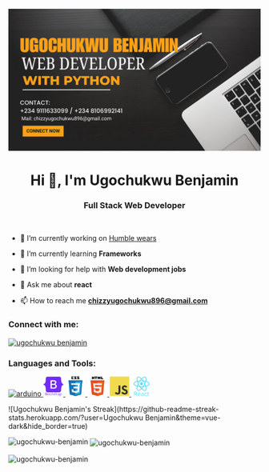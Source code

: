 <p align="left"> <img src="https://github.com/UgochukwuBenjamin/Ugochukwu-Benjamin/blob/main/linkedin.png" alt="ugochukwu-benjamin" /> </p>
<h1 align="center">Hi 👋, I'm Ugochukwu Benjamin</h1>
<h3 align="center">Full Stack Web Developer</h3>


<p align="left"> <a href="https://twitter.com/" target="blank"><img src="https://img.shields.io/twitter/follow/?logo=twitter&style=for-the-badge" alt="" /></a> </p>

- 🔭 I’m currently working on [Humble wears](https://humblewears.netlify.app/)

- 🌱 I’m currently learning **Frameworks**

- 🤝 I’m looking for help with **Web development jobs**

- 💬 Ask me about **react**

- 📫 How to reach me **chizzyugochukwu896@gmail.com**

<h3 align="left">Connect with me:</h3>
<p align="left">
<a href="https://linkedin.com/in/ugochukwu benjamin" target="blank"><img align="center" src="https://raw.githubusercontent.com/rahuldkjain/github-profile-readme-generator/master/src/images/icons/Social/linked-in-alt.svg" alt="ugochukwu benjamin" height="30" width="40" /></a>
</p>

<h3 align="left">Languages and Tools:</h3>
<p align="left"> <a href="https://www.arduino.cc/" target="_blank" rel="noreferrer"> <img src="https://cdn.worldvectorlogo.com/logos/arduino-1.svg" alt="arduino" width="40" height="40"/> </a> <a href="https://getbootstrap.com" target="_blank" rel="noreferrer"> <img src="https://raw.githubusercontent.com/devicons/devicon/master/icons/bootstrap/bootstrap-plain-wordmark.svg" alt="bootstrap" width="40" height="40"/> </a> <a href="https://www.w3schools.com/css/" target="_blank" rel="noreferrer"> <img src="https://raw.githubusercontent.com/devicons/devicon/master/icons/css3/css3-original-wordmark.svg" alt="css3" width="40" height="40"/> </a> <a href="https://www.w3.org/html/" target="_blank" rel="noreferrer"> <img src="https://raw.githubusercontent.com/devicons/devicon/master/icons/html5/html5-original-wordmark.svg" alt="html5" width="40" height="40"/> </a> <a href="https://developer.mozilla.org/en-US/docs/Web/JavaScript" target="_blank" rel="noreferrer"> <img src="https://raw.githubusercontent.com/devicons/devicon/master/icons/javascript/javascript-original.svg" alt="javascript" width="40" height="40"/> </a> <a href="https://reactjs.org/" target="_blank" rel="noreferrer"> <img src="https://raw.githubusercontent.com/devicons/devicon/master/icons/react/react-original-wordmark.svg" alt="react" width="40" height="40"/> </a> </p>
![Ugochukwu Benjamin's Streak](https://github-readme-streak-stats.herokuapp.com/?user=Ugochukwu Benjamin&theme=vue-dark&hide_border=true)

<p><img align="left" src="https://github-readme-stats.vercel.app/api/top-langs?username=ugochukwu-benjamin&show_icons=true&locale=en&layout=compact" alt="ugochukwu-benjamin" /></p>

<p>&nbsp;<img align="center" src="https://github-readme-stats.vercel.app/api?username=ugochukwu-benjamin&show_icons=true&locale=en" alt="ugochukwu-benjamin" /></p>

<p><img align="center" src="https://github-readme-streak-stats.herokuapp.com/?user=ugochukwu-benjamin&" alt="ugochukwu-benjamin" /></p>
